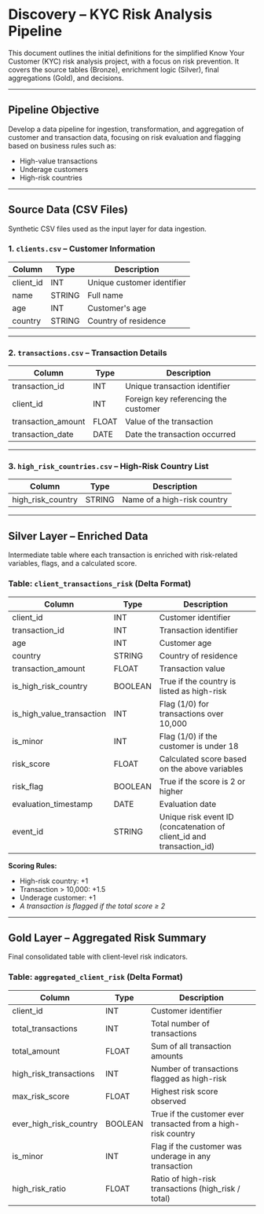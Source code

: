 # Discovery – KYC Risk Analysis Pipeline

This document outlines the initial definitions for the simplified Know Your Customer (KYC) risk analysis project, with a focus on risk prevention. It covers the source tables (Bronze), enrichment logic (Silver), final aggregations (Gold), and decisions.

---

## Pipeline Objective

Develop a data pipeline for ingestion, transformation, and aggregation of customer and transaction data, focusing on risk evaluation and flagging based on business rules such as:

- High-value transactions  
- Underage customers  
- High-risk countries 
---

##  Source Data (CSV Files)

Synthetic CSV files used as the input layer for data ingestion.

### 1. `clients.csv` – Customer Information

| Column     | Type   | Description                        |
|------------|--------|------------------------------------|
| client_id  | INT    | Unique customer identifier         |
| name       | STRING | Full name                          |
| age        | INT    | Customer's age                     |
| country    | STRING | Country of residence               |

---

### 2. `transactions.csv` – Transaction Details

| Column              | Type   | Description                               |
|---------------------|--------|-------------------------------------------|
| transaction_id      | INT    | Unique transaction identifier             |
| client_id           | INT    | Foreign key referencing the customer      |
| transaction_amount  | FLOAT  | Value of the transaction                  |
| transaction_date    | DATE   | Date the transaction occurred             |

---

### 3. `high_risk_countries.csv` – High-Risk Country List

| Column   | Type   | Description                   |
|----------|--------|-------------------------------|
| high_risk_country  | STRING | Name of a high-risk country   |

---

## Silver Layer – Enriched Data

Intermediate table where each transaction is enriched with risk-related variables, flags, and a calculated score.

### Table: `client_transactions_risk` (Delta Format)

| Column                    | Type     | Description                                                                |
|---------------------------|----------|----------------------------------------------------------------------------|
| client_id                 | INT      | Customer identifier                                                        |
| transaction_id            | INT      | Transaction identifier                                                     |
| age                       | INT      | Customer age                                                               |
| country                   | STRING   | Country of residence                                                       |
| transaction_amount        | FLOAT    | Transaction value                                                          |
| is_high_risk_country      | BOOLEAN  | True if the country is listed as high-risk                                |
| is_high_value_transaction | INT      | Flag (1/0) for transactions over 10,000                                    |
| is_minor                  | INT      | Flag (1/0) if the customer is under 18                                     |
| risk_score                | FLOAT    | Calculated score based on the above variables                              |
| risk_flag                 | BOOLEAN  | True if the score is 2 or higher                                           |
| evaluation_timestamp      | DATE     | Evaluation date                                                            |
| event_id                  | STRING   | Unique risk event ID (concatenation of client_id and transaction_id)       |

**Scoring Rules:**
- High-risk country: +1  
- Transaction > 10,000: +1.5  
- Underage customer: +1  
- *A transaction is flagged if the total score ≥ 2*

---

## Gold Layer – Aggregated Risk Summary

Final consolidated table with client-level risk indicators.

### Table: `aggregated_client_risk` (Delta Format)

| Column                 | Type     | Description                                                   |
|------------------------|----------|---------------------------------------------------------------|
| client_id              | INT      | Customer identifier                                           |
| total_transactions     | INT      | Total number of transactions                                  |
| total_amount           | FLOAT    | Sum of all transaction amounts                                |
| high_risk_transactions | INT      | Number of transactions flagged as high-risk                  |
| max_risk_score         | FLOAT    | Highest risk score observed                                   |
| ever_high_risk_country | BOOLEAN  | True if the customer ever transacted from a high-risk country |
| is_minor               | INT      | Flag if the customer was underage in any transaction          |
| high_risk_ratio        | FLOAT    | Ratio of high-risk transactions (high_risk / total)           |

